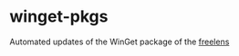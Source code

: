 # winget-pkgs

Automated updates of the WinGet package of the
[freelens](https://github.com/freelensapp/freelens)
